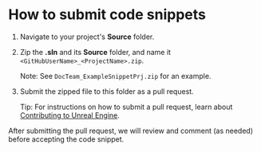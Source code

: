 How to submit code snippets
===========

1.	Navigate to your project's **Source** folder. 

2.	Zip the **.sln** and its **Source** folder, and name it `<GitHubUserName>_<ProjectName>.zip`. 
	
	Note:  See `DocTeam_ExampleSnippetPrj.zip` for an example. 

3.	Submit the zipped file to this folder as a pull request.  
	
	Tip: For instructions on how to submit a pull request, learn about [Contributing to Unreal Engine](https://docs.unrealengine.com/en-US/GettingStarted/DownloadingUnrealEngine/ContributingToUnreal/index.html).  

After submitting the pull request, we will review and comment (as needed) before accepting the code snippet.
